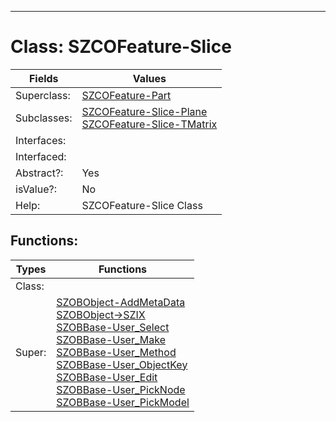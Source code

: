 ---------

# Class:	SZCOFeature-Slice

| Fields | Values |
| --------- | --------- |
| Superclass: | [SZCOFeature-Part](SZCOFeature-Part.html) |
| Subclasses: | [SZCOFeature-Slice-Plane](SZCOFeature-Slice-Plane.html) <br> [SZCOFeature-Slice-TMatrix](SZCOFeature-Slice-TMatrix.html) |
| Interfaces: |  |
| Interfaced: |  |
| Abstract?: | Yes |
| isValue?: | No |
| Help: | SZCOFeature-Slice Class |


## Functions:

| Types | Functions |
| --------- | --------- |
| Class: |  |
| Super: | [SZOBObject-AddMetaData](SZOBObject.html) <br> [SZOBObject->SZIX](SZOBObject.html) <br> [SZOBBase-User_Select](SZOBBase.html) <br> [SZOBBase-User_Make](SZOBBase.html) <br> [SZOBBase-User_Method](SZOBBase.html) <br> [SZOBBase-User_ObjectKey](SZOBBase.html) <br> [SZOBBase-User_Edit](SZOBBase.html) <br> [SZOBBase-User_PickNode](SZOBBase.html) <br> [SZOBBase-User_PickModel](SZOBBase.html) |


